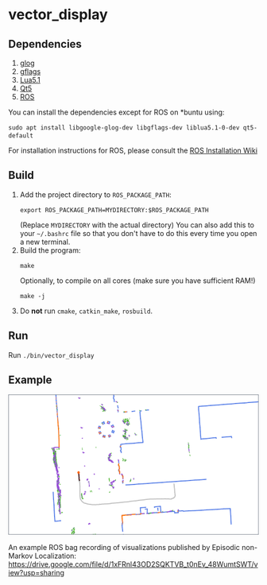 # vector_display


## Dependencies

1. [glog](https://github.com/google/glog)
1. [gflags](https://github.com/gflags/gflags)
1. [Lua5.1](http://www.lua.org/)
1. [Qt5](https://www.qt.io/)
1. [ROS](https://www.ros.org/)

You can install the dependencies except for ROS on *buntu using:
```
sudo apt install libgoogle-glog-dev libgflags-dev liblua5.1-0-dev qt5-default
```

For installation instructions for ROS, please consult the [ROS Installation Wiki](http://wiki.ros.org/Installation/Ubuntu)

## Build

1. Add the project directory to `ROS_PACKAGE_PATH`:
    ```
    export ROS_PACKAGE_PATH=MYDIRECTORY:$ROS_PACKAGE_PATH
    ```
    (Replace `MYDIRECTORY` with the actual directory)
    You can also add this to your `~/.bashrc` file so that you don't have to do
    this every time you open a new terminal.
1. Build the program:
    ```
    make
    ```
    Optionally, to compile on all cores (make sure you have sufficient RAM!)
    ```
    make -j
    ```
1. Do **not** run `cmake`, `catkin_make`, `rosbuild`.


## Run

Run `./bin/vector_display`

## Example

![EnML Example](example.png)

An example ROS bag recording of visualizations published by Episodic non-Markov Localization:
https://drive.google.com/file/d/1xFRnl43OD2SQKTVB_t0nEv_48WumtSWT/view?usp=sharing
